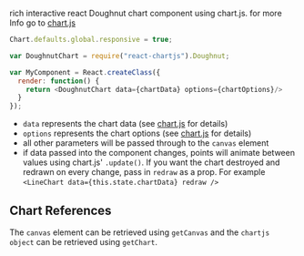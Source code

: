 rich interactive react Doughnut chart component using chart.js.
for more Info go to [chart.js](http://www.chartjs.org/) 

```js
Chart.defaults.global.responsive = true;

var DoughnutChart = require("react-chartjs").Doughnut;

var MyComponent = React.createClass({
  render: function() {
    return <DoughnutChart data={chartData} options={chartOptions}/>
  }
});
```

* ```data``` represents the chart data (see [chart.js](http://www.chartjs.org/) for details)
* ```options``` represents the chart options (see [chart.js](http://www.chartjs.org/) for details)
* all other parameters will be passed through to the ```canvas``` element
* if data passed into the component changes, points will animate between values using chart.js' ```.update()```. If you want the chart destroyed and redrawn on every change, pass in ```redraw``` as a prop. For example ```<LineChart data={this.state.chartData} redraw />```

Chart References
----------------
The ```canvas``` element can be retrieved using ```getCanvas``` and the ```chartjs object``` can be retrieved using ```getChart```.
